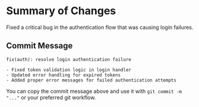 # Summary of Changes

Fixed a critical bug in the authentication flow that was causing login failures.

## Commit Message

```text
fix(auth): resolve login authentication failure

- Fixed token validation logic in login handler
- Updated error handling for expired tokens
- Added proper error messages for failed authentication attempts
```

You can copy the commit message above and use it with `git commit -m "..."` or your preferred git workflow.
